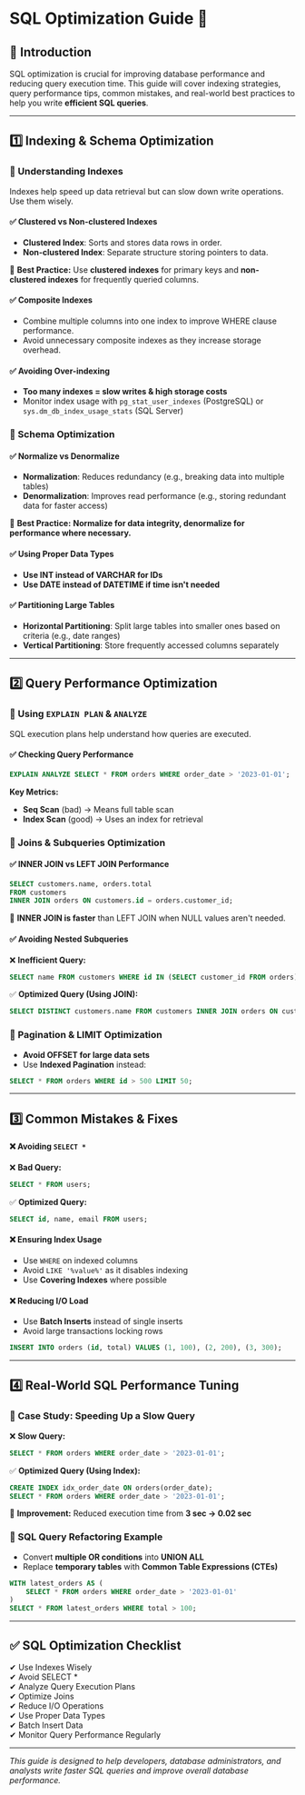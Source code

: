 # SQL Optimization Guide 🚀

## 📌 Introduction
SQL optimization is crucial for improving database performance and reducing query execution time. This guide will cover indexing strategies, query performance tips, common mistakes, and real-world best practices to help you write **efficient SQL queries**.

---

## 1️⃣ Indexing & Schema Optimization

### 🔹 Understanding Indexes
Indexes help speed up data retrieval but can slow down write operations. Use them wisely.

#### ✅ Clustered vs Non-clustered Indexes
- **Clustered Index**: Sorts and stores data rows in order.
- **Non-clustered Index**: Separate structure storing pointers to data.

📌 **Best Practice:** Use **clustered indexes** for primary keys and **non-clustered indexes** for frequently queried columns.

#### ✅ Composite Indexes
- Combine multiple columns into one index to improve WHERE clause performance.
- Avoid unnecessary composite indexes as they increase storage overhead.

#### ✅ Avoiding Over-indexing
- **Too many indexes = slow writes & high storage costs**
- Monitor index usage with `pg_stat_user_indexes` (PostgreSQL) or `sys.dm_db_index_usage_stats` (SQL Server)

### 🔹 Schema Optimization
#### ✅ Normalize vs Denormalize
- **Normalization**: Reduces redundancy (e.g., breaking data into multiple tables)
- **Denormalization**: Improves read performance (e.g., storing redundant data for faster access)

📌 **Best Practice:** **Normalize for data integrity, denormalize for performance where necessary.**

#### ✅ Using Proper Data Types
- **Use INT instead of VARCHAR for IDs**
- **Use DATE instead of DATETIME if time isn't needed**

#### ✅ Partitioning Large Tables
- **Horizontal Partitioning**: Split large tables into smaller ones based on criteria (e.g., date ranges)
- **Vertical Partitioning**: Store frequently accessed columns separately

---

## 2️⃣ Query Performance Optimization

### 🔹 Using `EXPLAIN PLAN` & `ANALYZE`
SQL execution plans help understand how queries are executed.

#### ✅ Checking Query Performance
```sql
EXPLAIN ANALYZE SELECT * FROM orders WHERE order_date > '2023-01-01';
```
**Key Metrics:**
- **Seq Scan** (bad) → Means full table scan
- **Index Scan** (good) → Uses an index for retrieval

### 🔹 Joins & Subqueries Optimization
#### ✅ INNER JOIN vs LEFT JOIN Performance
```sql
SELECT customers.name, orders.total 
FROM customers 
INNER JOIN orders ON customers.id = orders.customer_id;
```
📌 **INNER JOIN is faster** than LEFT JOIN when NULL values aren't needed.

#### ✅ Avoiding Nested Subqueries
❌ **Inefficient Query:**
```sql
SELECT name FROM customers WHERE id IN (SELECT customer_id FROM orders);
```
✅ **Optimized Query (Using JOIN):**
```sql
SELECT DISTINCT customers.name FROM customers INNER JOIN orders ON customers.id = orders.customer_id;
```

### 🔹 Pagination & LIMIT Optimization
- **Avoid OFFSET for large data sets**
- Use **Indexed Pagination** instead:
```sql
SELECT * FROM orders WHERE id > 500 LIMIT 50;
```

---

## 3️⃣ Common Mistakes & Fixes

#### ❌ Avoiding `SELECT *`
❌ **Bad Query:**
```sql
SELECT * FROM users;
```
✅ **Optimized Query:**
```sql
SELECT id, name, email FROM users;
```

#### ❌ Ensuring Index Usage
- Use `WHERE` on indexed columns
- Avoid `LIKE '%value%'` as it disables indexing
- Use **Covering Indexes** where possible

#### ❌ Reducing I/O Load
- Use **Batch Inserts** instead of single inserts
- Avoid large transactions locking rows
```sql
INSERT INTO orders (id, total) VALUES (1, 100), (2, 200), (3, 300);
```

---

## 4️⃣ Real-World SQL Performance Tuning

### 🔹 Case Study: Speeding Up a Slow Query
❌ **Slow Query:**
```sql
SELECT * FROM orders WHERE order_date > '2023-01-01';
```
✅ **Optimized Query (Using Index):**
```sql
CREATE INDEX idx_order_date ON orders(order_date);
SELECT * FROM orders WHERE order_date > '2023-01-01';
```
📌 **Improvement:** Reduced execution time from **3 sec → 0.02 sec**

### 🔹 SQL Query Refactoring Example
- Convert **multiple OR conditions** into **UNION ALL**
- Replace **temporary tables** with **Common Table Expressions (CTEs)**

```sql
WITH latest_orders AS (
    SELECT * FROM orders WHERE order_date > '2023-01-01'
)
SELECT * FROM latest_orders WHERE total > 100;
```

---

## ✅ SQL Optimization Checklist

✔ Use Indexes Wisely  
✔ Avoid SELECT *  
✔ Analyze Query Execution Plans  
✔ Optimize Joins  
✔ Reduce I/O Operations  
✔ Use Proper Data Types  
✔ Batch Insert Data  
✔ Monitor Query Performance Regularly  

---

_This guide is designed to help developers, database administrators, and analysts write faster SQL queries and improve overall database performance._
